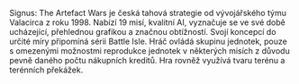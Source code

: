Signus: The Artefact Wars je česká tahová strategie od vývojářského týmu Valacirca z roku 1998. Nabízí 19 misí, kvalitní AI, vyznačuje se ve své době ucházející, přehlednou grafikou a značnou obtížností. Svojí koncepcí do určité míry připomíná sérii Battle Isle. Hráč ovládá skupinu jednotek, pouze s omezenými možnostmi reprodukce jednotek v některých misích z důvodu pevně daného počtu nákupních kreditů. Hra rovněž využívá tvaru terénu a terénních překážek.